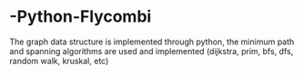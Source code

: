 # -Python-Flycombi
The graph data structure is implemented through python, the minimum path and spanning algorithms are used and implemented (dijkstra, prim, bfs, dfs, random walk, kruskal, etc)
